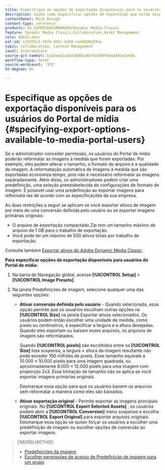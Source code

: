 ```yaml
---
title: Especifique as opções de exportação disponíveis para os usuários do Portal de mídia
description: Saiba como especificar opções de exportação que estão disponíveis para usuários do Portal de mídia no Adobe Dynamic Media Classic.
contentOwner: Rick Brough
content-type: reference
products: SG_EXPERIENCEMANAGER/Dynamic-Media-Classic
feature: Dynamic Media Classic,Collaboration,Asset Management
role: Admin,User
exl-id: c27df6c2-76f4-441c-bd26-cee98203291e
topic: Collaboration, Content Management
level: Intermediate
source-git-commit: b2a6aeb1aab420803a8b7dafb0fdeda495e2a69b
workflow-type: tm+mt
source-wordcount: '371'
ht-degree: 0%

---
```


# Especifique as opções de exportação disponíveis para os usuários do Portal de mídia {#specifying-export-options-available-to-media-portal-users}

Se o administrador conceder permissão, os usuários do Portal de mídia poderão reformatar as imagens à medida que forem exportadas. Por exemplo, eles podem alterar o tamanho, o formato do arquivo e a qualidade da imagem. A reformatação automática de imagens à medida que são exportadas economiza tempo, pois não é necessário reformatar as imagens separadamente. Além disso, os administradores podem criar uma predefinição, uma seleção preestabelecida de configurações de formato de imagem. É possível usar uma predefinição ao exportar imagens para reformatá-las de acordo com as especificações da sua empresa.

As duas restrições a seguir se aplicam se você exportar ativos de imagem por meio de uma conversão definida pelo usuário ou se exportar imagens primárias originais:

* O arquivo de exportação compactado Zip tem um tamanho máximo de arquivo de 1 GB para o trabalho de exportação.
* Você pode ter um máximo de 500 ativos totais por trabalho de exportação.

Consulte também [Exportar ativos do Adobe Dynamic Media Classic](exporting-assets-from-dmc.md#exporting-assets-from_dmc).

**Para especificar opções de exportação disponíveis para usuários do Portal de mídia:**

1. Na barra de Navegação global, acesse **[!UICONTROL Setup]** > **[!UICONTROL Image Presets]**.
1. Na janela Predefinições de imagem, selecione qualquer uma das seguintes opções:

   * **Ativar conversão definida pelo usuário** - Quando selecionada, essa opção permite que os usuários escolham outras opções na **[!UICONTROL Size]** na janela Exportar ativos selecionados. Os usuários podem então escolher uma unidade de medida, como pixels ou centímetros, e especificar a largura e a altura desejadas. Quando eles exportam ou baixam esses arquivos, os arquivos de imagem são reformatados.

     Quando **[!UICONTROL pixels]** são escolhidos entre os **[!UICONTROL Size]** lista suspensa, a largura × altura da imagem resultante não pode exceder 100 milhões de pixels. Esse tamanho equivale a 10.000 × 10.000 pixels para uma imagem quadrada, ou aproximadamente 8.000 × 12.000 pixels para uma imagem com proporção 2x3. Essa limitação de tamanho não se aplica se você exportar imagens primárias originais.

     Desmarque essa opção para que os usuários baixem os arquivos sem reformatar a maneira como eles são baixados.

   * **Ativar exportação original** - Permite exportar as imagens principais originais. No **[!UICONTROL Export Selected Assets]** , os usuários podem abrir a **[!UICONTROL Conversion]** menu suspenso e escolha **[!UICONTROL Export Original]** para exportar arquivos originais. Desmarque essa opção se quiser forçar os usuários a escolher uma predefinição de imagem ou escolher opções de conversão ao exportar imagens.

>[!MORELIKETHIS]
>
>* [Predefinições da imagem](application-setup.md#image_presets)
>* [Escolher permissões de acesso de Predefinição de imagem para um grupo](creating-media-portal-groups.md#choosing_image_preset_access_permissions_for_a_group)
